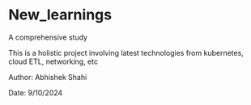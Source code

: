 # New_learnings

A comprehensive study

This is a holistic project involving latest technologies from kubernetes, cloud ETL, networking, etc

Author: Abhishek Shahi

Date: 9/10/2024
